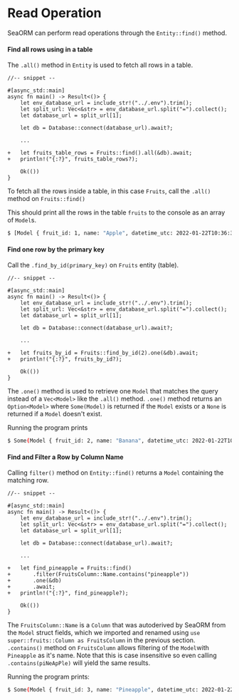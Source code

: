 # Read Operation

SeaORM can perform read operations through the `Entity::find()` method.

#### Find all rows using in a table

The `.all()` method in `Entity` is used to fetch all rows in a table.

```rust,no_run
//-- snippet --

#[async_std::main]
async fn main() -> Result<()> {
    let env_database_url = include_str!("../.env").trim();
    let split_url: Vec<&str> = env_database_url.split("=").collect();
    let database_url = split_url[1];

    let db = Database::connect(database_url).await?;
    
    ...

+   let fruits_table_rows = Fruits::find().all(&db).await;
+   println!("{:?}", fruits_table_rows?);

    Ok(())
}
```

To fetch all the rows inside a table, in this case `Fruits`, call the `.all()` method on `Fruits::find()`

This should print all the rows in the table `fruits` to the console as an array of `Model`s.

```sh
$ [Model { fruit_id: 1, name: "Apple", datetime_utc: 2022-01-22T10:36:39, unit_price: 2, sku: "FM2022AKB40" }, Model { fruit_id: 2, name: "Banana", datetime_utc: 2022-01-22T10:36:39, unit_price: 2, sku: "FM2022AKB41" }, Model { fruit_id: 3, name: "Pineapple", datetime_utc: 2022-01-22T10:36:39, unit_price: 8, sku: "FM2022AKB42" }, Model { fruit_id: 4, name: "Mango", datetime_utc: 2022-01-22T10:36:39, unit_price: 6, sku: "FM2022AKB43" }]
```



#### Find one row by the primary key

Call the `.find_by_id(primary_key)` on `Fruits` entity (table).

```rust,no_run
//-- snippet --

#[async_std::main]
async fn main() -> Result<()> {
    let env_database_url = include_str!("../.env").trim();
    let split_url: Vec<&str> = env_database_url.split("=").collect();
    let database_url = split_url[1];

    let db = Database::connect(database_url).await?;
    
    ...

+   let fruits_by_id = Fruits::find_by_id(2).one(&db).await;
+   println!("{:?}", fruits_by_id?);

    Ok(())
}
```

The `.one()` method is used to retrieve one `Model` that matches the query instead of a `Vec<Model>` like the `.all()` method. `.one()` method returns an `Option<Model>` where `Some(Model)` is returned if the `Model` exists or a `None` is returned if a `Model` doesn't exist.

Running the program prints

```sh
$ Some(Model { fruit_id: 2, name: "Banana", datetime_utc: 2022-01-22T10:36:39, unit_price: 2, sku: "FM2022AKB41" })
```



#### Find and Filter a Row by Column Name

Calling `filter()` method on `Entity::find()` returns a `Model` containing the matching row.

```rust,no_run
//-- snippet --

#[async_std::main]
async fn main() -> Result<()> {
    let env_database_url = include_str!("../.env").trim();
    let split_url: Vec<&str> = env_database_url.split("=").collect();
    let database_url = split_url[1];

    let db = Database::connect(database_url).await?;
    
    ...

+   let find_pineapple = Fruits::find()
+    	.filter(FruitsColumn::Name.contains("pineapple"))
+    	.one(&db)
+    	.await;
+   println!("{:?}", find_pineapple?);

    Ok(())
}
```
The `FruitsColumn::Name` is a `Column` that was autoderived by SeaORM from the `Model` struct fields, which we imported and renamed using `use super::fruits::Column as FruitsColumn` in the previous section. `.contains()` method on `FruitsColumn` allows filtering of the `Model`with `Pineapple` as it's name. Note that this is case insensitive so even calling `.contains(piNeApPle)` will yield the same results.

Running the program prints:

```sh
$ Some(Model { fruit_id: 3, name: "Pineapple", datetime_utc: 2022-01-22T10:36:39, unit_price: 8, sku: "FM2022AKB42" })
```

